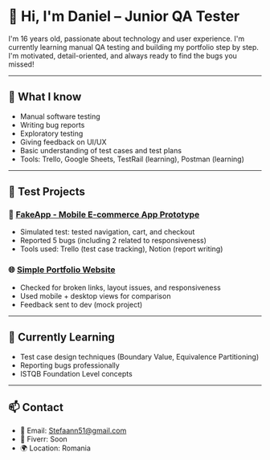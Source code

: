 # 👋 Hi, I'm Daniel – Junior QA Tester

I'm 16 years old, passionate about technology and user experience. I'm currently learning manual QA testing and building my portfolio step by step. I'm motivated, detail-oriented, and always ready to find the bugs you missed!

---

## 🧪 What I know

- Manual software testing
- Writing bug reports
- Exploratory testing
- Giving feedback on UI/UX
- Basic understanding of test cases and test plans
- Tools: Trello, Google Sheets, TestRail (learning), Postman (learning)

---

## 📂 Test Projects

### 📱 [FakeApp - Mobile E-commerce App Prototype](#)
- Simulated test: tested navigation, cart, and checkout
- Reported 5 bugs (including 2 related to responsiveness)
- Tools used: Trello (test case tracking), Notion (report writing)

### 🌐 [Simple Portfolio Website](#)
- Checked for broken links, layout issues, and responsiveness
- Used mobile + desktop views for comparison
- Feedback sent to dev (mock project)

---

## 📌 Currently Learning

- Test case design techniques (Boundary Value, Equivalence Partitioning)
- Reporting bugs professionally
- ISTQB Foundation Level concepts

---

## 📫 Contact

- 📧 Email: Stefaann51@gmail.com  
- 💼 Fiverr: Soon 
- 🌍 Location: Romania  

